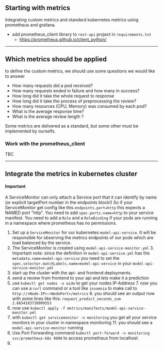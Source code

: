 ## Starting with metrics

Integrating custom metrics and standard kubernetes metrics using prometheus and grafana.

- add prometheus_client library to `rest-api` project in `requirements.txt`
    - https://prometheus.github.io/client_python/

---

## Which metrics should be applied

to define the custom metrics, we should use some questions we would like to answer

- How many requests did a pod received?
- How many requests ended in failure and how many in success?
- How long did it take the whole request to response
- How long did it take the process of preprocessing the review?
- How many resources (CPU, Memory) was consumed by each pod?
- What is the average response time?
- What is the average review length ?

Some metrics are delivered as a standard, but some other must be implemented by ourselfs.

### Work with the prometheus_client

TBC

----

## Integrate the metrics in kubernetes cluster

#### Important

A ServiceMonitor can only attach a Service port that it can identify by name (or explicit targetPort number in the
endpoints block!)
So if your ServiceMonitor get config like this `endpoints.port=http` this expects a NAMED port "http".
You need to add `spec.ports.name=http` to your service manifest.
You need to add a `Role` and a `RoleBinding` if your pods are running in a namespace where prometheus has no
permissions.

1. Set up a `ServiceMonitor` for our kubernetes `model-api-service`. It will be responsible for observing the metrics
   endpoints of our pods which are load balanced by the service.
2. The ServiceMonitor is created using `model-api-service-monitor.yml`
    3. Important note: since the definition in `model-api-service.yml` has the `metadata.name=model-api-service` you
       need to set the `spec.selector.matchLabels.name=model-api-service` in your `model-api-service-monitor.yml`
4. start up the cluster with the api- and frontend deployments.
5. send a review from frontend to your api and lets make it a prediction
6. use `kubectl get nodes -o wide` to get your nodes IP-Address
    7. now you can use a `curl` command or a tool like `insomnia` to make call to `http://<Node-IP>:<NodePort>/metrics`
    8. you should see an output now with some lines like this: `request_predict_seconds_sum 2.6654183739999553`
9. now use `kubectl apply -f metrics/manifests/model-api-service-monitor.yml`
10. with `kubectl get servicemonitor -n monitoring` you get all your service monitors in your cluster in namespace
    monitoring
    11. you should see a `model-api-service-monitor` running
12. Use Port Forwarding command `kubectl port-forward -n monitoring svc/prometheus-k8s 9090` to access
    prometheus from localhost
13. 
